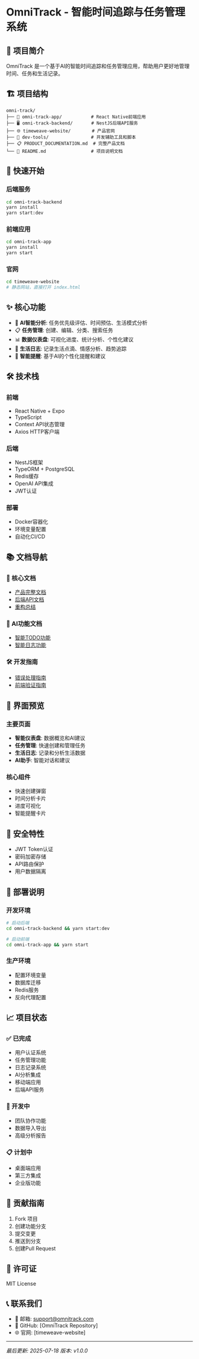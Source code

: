 # OmniTrack - 智能时间追踪与任务管理系统

## 🎯 项目简介

OmniTrack 是一个基于AI的智能时间追踪和任务管理应用，帮助用户更好地管理时间、任务和生活记录。

## 🏗️ 项目结构

```
omni-track/
├── 📱 omni-track-app/           # React Native前端应用
├── 🖥️ omni-track-backend/       # NestJS后端API服务
├── 🌐 timeweave-website/        # 产品官网
├── 🔧 dev-tools/                # 开发辅助工具和脚本
├── 📋 PRODUCT_DOCUMENTATION.md  # 完整产品文档
└── 📖 README.md                 # 项目说明文档
```

## 🚀 快速开始

### 后端服务
```bash
cd omni-track-backend
yarn install
yarn start:dev
```

### 前端应用
```bash
cd omni-track-app
yarn install
yarn start
```

### 官网
```bash
cd timeweave-website
# 静态网站，直接打开 index.html
```

## ✨ 核心功能

- 🤖 **AI智能分析**: 任务优先级评估、时间预估、生活模式分析
- 📋 **任务管理**: 创建、编辑、分类、搜索任务
- 📊 **数据仪表盘**: 可视化进度、统计分析、个性化建议
- 📝 **生活日志**: 记录生活点滴、情感分析、趋势追踪
- 🔄 **智能提醒**: 基于AI的个性化提醒和建议

## 🛠️ 技术栈

### 前端
- React Native + Expo
- TypeScript
- Context API状态管理
- Axios HTTP客户端

### 后端
- NestJS框架
- TypeORM + PostgreSQL
- Redis缓存
- OpenAI API集成
- JWT认证

### 部署
- Docker容器化
- 环境变量配置
- 自动化CI/CD

## 📚 文档导航

### 📖 核心文档
- [产品完整文档](./PRODUCT_DOCUMENTATION.md)
- [后端API文档](./omni-track-backend/docs/API_DOCUMENTATION.md)
- [重构总结](./omni-track-backend/docs/REFACTORING_SUMMARY.md)

### 🤖 AI功能文档
- [智能TODO功能](./omni-track-backend/docs/SMART_TODO_FEATURES.md)
- [智能日志功能](./omni-track-backend/docs/SMART_LOG_FEATURES.md)

### 🛠️ 开发指南
- [错误处理指南](./omni-track-app/ERROR_HANDLING_GUIDE.md)
- [前端验证指南](./dev-tools/frontend-validation-guide.md)

## 🎨 界面预览

### 主要页面
- **智能仪表盘**: 数据概览和AI建议
- **任务管理**: 快速创建和管理任务
- **生活日志**: 记录和分析生活数据
- **AI助手**: 智能对话和建议

### 核心组件
- 快速创建弹窗
- 时间分析卡片
- 进度可视化
- 智能提醒卡片

## 🔐 安全特性

- JWT Token认证
- 密码加密存储
- API路由保护
- 用户数据隔离

## 🚀 部署说明

### 开发环境
```bash
# 启动后端
cd omni-track-backend && yarn start:dev

# 启动前端
cd omni-track-app && yarn start
```

### 生产环境
- 配置环境变量
- 数据库迁移
- Redis服务
- 反向代理配置

## 📈 项目状态

### ✅ 已完成
- 用户认证系统
- 任务管理功能
- 日志记录系统
- AI分析集成
- 移动端应用
- 后端API服务

### 🔄 开发中
- 团队协作功能
- 数据导入导出
- 高级分析报告

### 📋 计划中
- 桌面端应用
- 第三方集成
- 企业版功能

## 🤝 贡献指南

1. Fork 项目
2. 创建功能分支
3. 提交变更
4. 推送到分支
5. 创建Pull Request

## 📄 许可证

MIT License

## 📞 联系我们

- 📧 邮箱: support@omnitrack.com
- 🐙 GitHub: [OmniTrack Repository]
- 🌐 官网: [timeweave-website]

---

*最后更新: 2025-07-18*
*版本: v1.0.0*